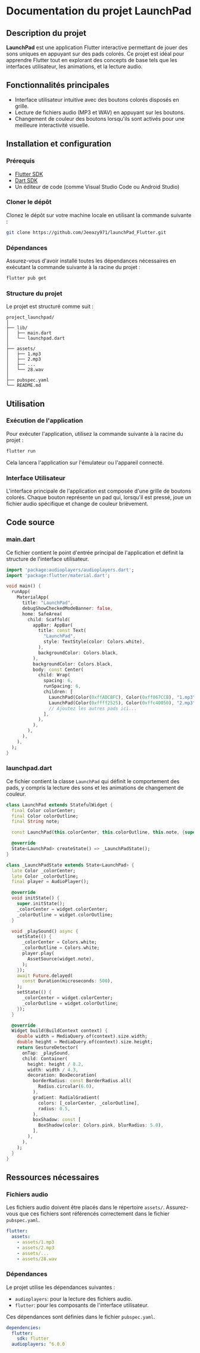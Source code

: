 # Documentation du projet LaunchPad

## Description du projet

**LaunchPad** est une application Flutter interactive permettant de jouer des sons uniques en appuyant sur des pads colorés. Ce projet est idéal pour apprendre Flutter tout en explorant des concepts de base tels que les interfaces utilisateur, les animations, et la lecture audio.

## Fonctionnalités principales

- Interface utilisateur intuitive avec des boutons colorés disposés en grille.
- Lecture de fichiers audio (MP3 et WAV) en appuyant sur les boutons.
- Changement de couleur des boutons lorsqu'ils sont activés pour une meilleure interactivité visuelle.

## Installation et configuration

### Prérequis

- [Flutter SDK](https://flutter.dev/docs/get-started/install)
- [Dart SDK](https://dart.dev/get-dart)
- Un éditeur de code (comme Visual Studio Code ou Android Studio)

### Cloner le dépôt

Clonez le dépôt sur votre machine locale en utilisant la commande suivante :

```bash
git clone https://github.com/Jeeazy971/launchPad_Flutter.git
```

### Dépendances

Assurez-vous d'avoir installé toutes les dépendances nécessaires en exécutant la commande suivante à la racine du projet :

```bash
flutter pub get
```

### Structure du projet

Le projet est structuré comme suit :

```
project_launchpad/
│
├── lib/
│   ├── main.dart
│   └── launchpad.dart
│
├── assets/
│   ├── 1.mp3
│   ├── 2.mp3
│   ├── ...
│   └── 28.wav
│
├── pubspec.yaml
└── README.md
```

## Utilisation

### Exécution de l'application

Pour exécuter l'application, utilisez la commande suivante à la racine du projet :

```bash
flutter run
```

Cela lancera l'application sur l'émulateur ou l'appareil connecté.

### Interface Utilisateur

L'interface principale de l'application est composée d'une grille de boutons colorés. Chaque bouton représente un pad qui, lorsqu'il est pressé, joue un fichier audio spécifique et change de couleur brièvement.

## Code source

### main.dart

Ce fichier contient le point d'entrée principal de l'application et définit la structure de l'interface utilisateur.

```dart
import 'package:audioplayers/audioplayers.dart';
import 'package:flutter/material.dart';

void main() {
  runApp(
    MaterialApp(
      title: "LaunchPad",
      debugShowCheckedModeBanner: false,
      home: SafeArea(
        child: Scaffold(
          appBar: AppBar(
            title: const Text(
              "LaunchPad",
              style: TextStyle(color: Colors.white),
            ),
            backgroundColor: Colors.black,
          ),
          backgroundColor: Colors.black,
          body: const Center(
            child: Wrap(
              spacing: 6,
              runSpacing: 6,
              children: [
                LaunchPad(Color(0xffADCBFC), Color(0xff067CCB), "1.mp3"),
                LaunchPad(Color(0xffff2525), Color(0xffc40050), "2.mp3"),
                // Ajoutez les autres pads ici...
              ],
            ),
          ),
        ),
      ),
    ),
  );
}
```

### launchpad.dart

Ce fichier contient la classe `LaunchPad` qui définit le comportement des pads, y compris la lecture des sons et les animations de changement de couleur.

```dart
class LaunchPad extends StatefulWidget {
  final Color colorCenter;
  final Color colorOutline;
  final String note;

  const LaunchPad(this.colorCenter, this.colorOutline, this.note, {super.key});

  @override
  State<LaunchPad> createState() => _LaunchPadState();
}

class _LaunchPadState extends State<LaunchPad> {
  late Color _colorCenter;
  late Color _colorOutline;
  final player = AudioPlayer();

  @override
  void initState() {
    super.initState();
    _colorCenter = widget.colorCenter;
    _colorOutline = widget.colorOutline;
  }

  void _playSound() async {
    setState(() {
      _colorCenter = Colors.white;
      _colorOutline = Colors.white;
      player.play(
        AssetSource(widget.note),
      );
    });
    await Future.delayed(
      const Duration(microseconds: 500),
    );
    setState(() {
      _colorCenter = widget.colorCenter;
      _colorOutline = widget.colorOutline;
    });
  }

  @override
  Widget build(BuildContext context) {
    double width = MediaQuery.of(context).size.width;
    double height = MediaQuery.of(context).size.height;
    return GestureDetector(
      onTap: _playSound,
      child: Container(
        height: height / 8.2,
        width: width / 4.3,
        decoration: BoxDecoration(
          borderRadius: const BorderRadius.all(
            Radius.circular(6.0),
          ),
          gradient: RadialGradient(
            colors: [_colorCenter, _colorOutline],
            radius: 0.5,
          ),
          boxShadow: const [
            BoxShadow(color: Colors.pink, blurRadius: 5.0),
          ],
        ),
      ),
    );
  }
}
```

## Ressources nécessaires

### Fichiers audio

Les fichiers audio doivent être placés dans le répertoire `assets/`. Assurez-vous que ces fichiers sont référencés correctement dans le fichier `pubspec.yaml`.

```yaml
flutter:
  assets:
    - assets/1.mp3
    - assets/2.mp3
    - assets/...
    - assets/28.wav
```

### Dépendances

Le projet utilise les dépendances suivantes :

- `audioplayers`: pour la lecture des fichiers audio.
- `flutter`: pour les composants de l'interface utilisateur.

Ces dépendances sont définies dans le fichier `pubspec.yaml`.

```yaml
dependencies:
  flutter:
    sdk: flutter
  audioplayers: ^6.0.0
```
